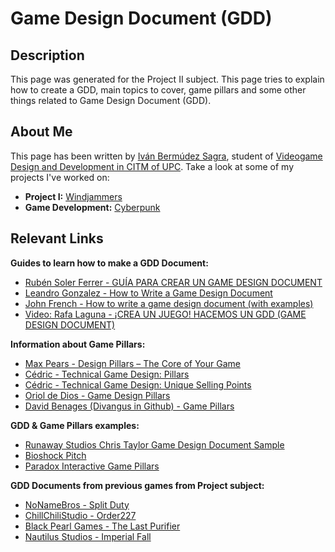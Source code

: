 # Game Design Document (GDD)

## Description
This page was generated for the Project II subject. This page tries to explain how to create a GDD, main topics to cover, game pillars and some other things related to Game Design Document (GDD).

## About Me
This page has been written by [Iván Bermúdez Sagra](http://github.com/IvanBSupc), student of [Videogame Design and Development in CITM of UPC](https://www.citm.upc.edu/esp/estudis/grau-videojocs-terrassa/).
Take a look at some of my projects I've worked on:
* **Project I:** [Windjammers](https://github.com/PauM4/Windjammers)
* **Game Development:** [Cyberpunk](https://github.com/IvanBSupc/GameDevelopment)

## Relevant Links 
**Guides to learn how to make a GDD Document:**
* [Rubén Soler Ferrer - GUÍA PARA CREAR UN GAME DESIGN DOCUMENT](https://www.rubensolerferrer.com/guia-para-crear-un-game-design-document/)
* [Leandro Gonzalez - How to Write a Game Design Document](https://www.gamedeveloper.com/business/how-to-write-a-game-design-document)
* [John French - How to write a game design document (with examples)](https://gamedevbeginner.com/how-to-write-a-game-design-document-with-examples/)
* [Video: Rafa Laguna - ¡CREA UN JUEGO! HACEMOS UN GDD (GAME DESIGN DOCUMENT)](https://www.youtube.com/watch?v=klePKklAeY8)

**Information about Game Pillars:**
* [Max Pears - Design Pillars – The Core of Your Game](https://www.gamedeveloper.com/design/design-pillars-the-core-of-your-game)
* [Cédric - Technical Game Design: Pillars](http://technicalgamedesign.blogspot.com/2011/04/pillars.html)
* [Cédric - Technical Game Design: Unique Selling Points](http://technicalgamedesign.blogspot.com/2011/04/unique-selling-point.html)
* [Oriol de Dios - Game Design Pillars](https://orioldedios.github.io/Game-Design-Pillars/)
* [David Benages (Divangus in Github) - Game Pillars](https://divangus.github.io/GamePillars/)

**GDD & Game Pillars examples:**
* [Runaway Studios Chris Taylor Game Design Document Sample](https://www.runawaystudios.com/articles/chris_taylor_gdd.php)
* [Bioshock Pitch](https://www.systemshock.org/index.php?topic=2121.0)
* [Paradox Interactive Game Pillars](https://www.paradoxinteractive.com/our-company/our-business/game-pillars)

**GDD Documents from previous games from Project subject:**
* [NoNameBros - Split Duty](https://github.com/Ar-Ess/Split_Duty_NoNameBros/wiki/1.-Game-Design-Document)
* [ChillChiliStudio - Order227](https://github.com/ChillChiliStudio/Order227/wiki/Game-Design-Document)
* [Black Pearl Games - The Last Purifier](https://github.com/Project2CITM/The-last-purifier/wiki/Game-Design-Document)
* [Nautilus Studios - Imperial Fall](https://github.com/VoZeS/NautilusStudios-ProjectII_RPG/wiki/Game-Design-Document)
